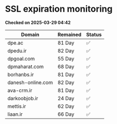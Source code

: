 # SSL expiration monitoring

**Checked on 2025-03-29 04:42**

| Domain | Remained | Status       |
|--------|----------|--------------|
| dpe.ac     | 81 Day   | ✅ |
| dpedu.ir     | 82 Day   | ✅ |
| dpgoal.com     | 55 Day   | ✅ |
| dpmaharat.com     | 68 Day   | ✅ |
| borhanbs.ir     | 81 Day   | ✅ |
| danesh-online.com     | 82 Day   | ✅ |
| ava-crm.ir     | 81 Day   | ✅ |
| darkoobjob.ir     | 24 Day   | ✅ |
| mettis.ir     | 62 Day   | ✅ |
| liaan.ir     | 66 Day   | ✅ |
